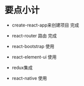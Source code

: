 # 要点小计
* create-react-app来创建项目
    完成
* react-router 路由
    完成
* react-bootstrap 使用
    
* react-element-ui 使用
* redux集成
* react-native 使用
